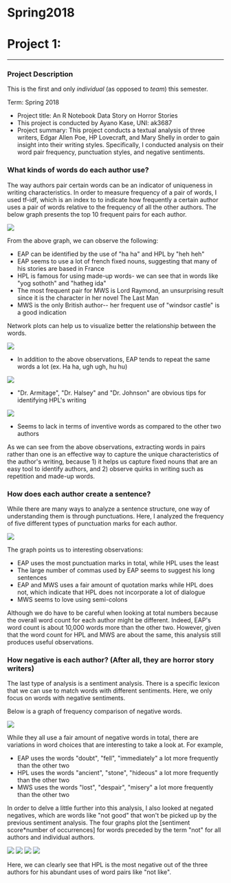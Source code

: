 # Spring2018
# Project 1:

----

### Project Description
This is the first and only *individual* (as opposed to *team*) this semester. 

Term: Spring 2018

+ Project title: An R Notebook Data Story on Horror Stories
+ This project is conducted by Ayano Kase, UNI: ak3687
+ Project summary: This project conducts a textual analysis of three writers, Edgar Allen Poe, HP Lovecraft, and Mary Shelly in order to gain insight into their writing styles. Specifically, I conducted analysis on their word pair frequency, punctuation styles, and negative sentiments. 

### What kinds of words do each author use?
The way authors pair certain words can be an indicator of uniqueness in writing characteristics. In order to measure frequency of a pair of words, I used tf-idf, which is an index to to indicate how frequently a certain author uses a pair of words relative to the frequency of all the other authors. The below graph presents the top 10 frequent pairs for each author. 

![](figs/Bigram.png)

From the above graph, we can observe the following:

+ EAP can be identified by the use of "ha ha" and HPL by "heh heh"
+ EAP seems to use a lot of french fixed nouns, suggesting that many of his stories are based in France
+ HPL is famous for using made-up words- we can see that in words like "yog sothoth" and "hatheg ida"
+ The most frequent pair for MWS is Lord Raymond, an unsurprising result since it is the character in her novel The Last Man
+ MWS is the only British author-- her frequent use of "windsor castle" is a good indication

Network plots can help us to visualize better the relationship between the words. 

![](figs/network_EAP.png)

+ In addition to the above observations, EAP tends to repeat the same words a lot (ex. Ha ha, ugh ugh, hu hu)

![](figs/network_HPL.png)

+ "Dr. Armitage", "Dr. Halsey" and "Dr. Johnson" are obvious tips for identifying HPL's writing

![](figs/network_MWS.png)

+ Seems to lack in terms of inventive words as compared to the other two authors

As we can see from the above observations, extracting words in pairs rather than one is an effective way to capture the unique characteristics of the author's writing, because 1) it helps us capture fixed nouns that are an easy tool to identify authors, and 2) observe quirks in writing such as repetition and made-up words. 

### How does each author create a sentence?
While there are many ways to analyze a sentence structure, one way of understanding them is through punctuations. Here, I analyzed the frequency of five different types of punctuation marks for each author. 

![](figs/punc_bargraph.png)

The graph points us to interesting observations:

+ EAP uses the most punctuation marks in total, while HPL uses the least
+ The large number of commas used by EAP seems to suggest his long sentences
+ EAP and MWS uses a fair amount of quotation marks while HPL does not, which indicate that HPL does not incorporate a lot of dialogue
+ MWS seems to love using semi-colons

Although we do have to be careful when looking at total numbers because the overall word count for each author might be different. Indeed, EAP's word count is about 10,000 words more than the other two. However, given that the word count for HPL and MWS are about the same, this analysis still produces useful observations.

### How negative is each author? (After all, they are horror story writers)
The last type of analysis is a sentiment analysis. There is a specific lexicon that we can use to match words with different sentiments. Here, we only focus on words with negative sentiments. 

Below is a graph of frequency comparison of negative words. 

![](figs/negative.png)

While they all use a fair amount of negative words in total, there are variations in word choices that are interesting to take a look at. For example, 
+ EAP uses the words "doubt", "fell", "immediately" a lot more frequently than the other two
+ HPL uses the words "ancient", "stone", "hideous" a lot more frequently than the other two
+ MWS uses the words "lost", "despair", "misery" a lot more frequently than the other two

In order to delve a little further into this analysis, I also looked at negated negatives, which are words like "not good" that won't be picked up by the previous sentiment analysis. The four graphs plot the [sentiment score*number of occurrences] for words preceded by the term "not" for all authors and individual authors. 

![](figs/a.png)
![](figs/b.png)
![](figs/c.png)
![](figs/d.png)

Here, we can clearly see that HPL is the most negative out of the three authors for his abundant uses of word pairs like "not like". 


